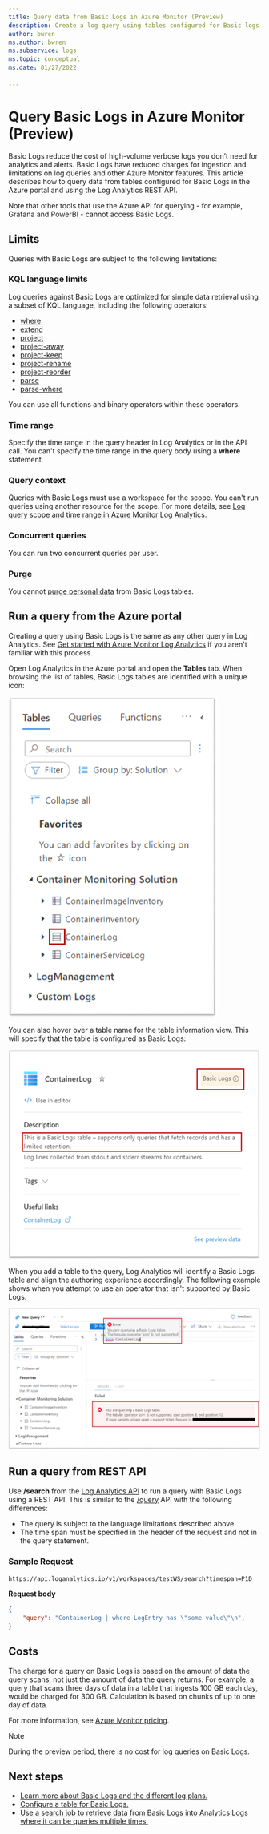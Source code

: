 ```yaml
---
title: Query data from Basic Logs in Azure Monitor (Preview)
description: Create a log query using tables configured for Basic logs in Azure Monitor.
author: bwren
ms.author: bwren
ms.subservice: logs
ms.topic: conceptual
ms.date: 01/27/2022

---
```


# Query Basic Logs in Azure Monitor (Preview)
Basic Logs reduce the cost of high-volume verbose logs you don’t need for analytics and alerts. Basic Logs have reduced charges for ingestion and limitations on log queries and other Azure Monitor features. This article describes how to query data from tables configured for Basic Logs in the Azure portal and using the Log Analytics REST API. 

Note that other tools that use the Azure API for querying - for example, Grafana and PowerBI - cannot access Basic Logs. 

## Limits
Queries with Basic Logs are subject to the following limitations:
### KQL language limits
Log queries against Basic Logs are optimized for simple data retrieval using a subset of KQL language, including the following operators: 

- [where](/azure/data-explorer/kusto/query/whereoperator)
- [extend](/azure/data-explorer/kusto/query/extendoperator)
- [project](/azure/data-explorer/kusto/query/projectoperator)
- [project-away](/azure/data-explorer/kusto/query/projectawayoperator)
- [project-keep](/azure/data-explorer/kusto/query/projectkeepoperator)
- [project-rename](/azure/data-explorer/kusto/query/projectrenameoperator)
- [project-reorder](/azure/data-explorer/kusto/query/projectreorderoperator)
- [parse](/azure/data-explorer/kusto/query/parseoperator)
- [parse-where](/azure/data-explorer/kusto/query/parsewhereoperator)

You can use all functions and binary operators within these operators.

### Time range
Specify the time range in the query header in Log Analytics or in the API call. You can't specify the time range in the query body using a **where** statement.

### Query context
Queries with Basic Logs must use a workspace for the scope. You can't run queries using another resource for the scope. For more details, see [Log query scope and time range in Azure Monitor Log Analytics](scope.md).

### Concurrent queries
You can run two concurrent queries per user. 

### Purge
You cannot [purge personal data](personal-data-mgmt.md#how-to-export-and-delete-private-data) from Basic Logs tables. 


## Run a query from the Azure portal
Creating a query using Basic Logs is the same as any other query in Log Analytics. See [Get started with Azure Monitor Log Analytics](./log-analytics-tutorial.md) if you aren't familiar with this process.

Open Log Analytics in the Azure portal and open the **Tables** tab. When browsing the list of tables, Basic Logs tables are identified with a unique icon: 

![Screenshot of the Basic Logs table icon in the table list.](./media/basic-logs-configure/table-icon.png)

You can also hover over a table name for the table information view. This will specify that the table is configured as Basic Logs:

![Screenshot of the Basic Logs table indicator in the table details.](./media/basic-logs-configure/table-info.png)


When you add a table to the query, Log Analytics will identify a Basic Logs table and align the authoring experience accordingly. The following example shows when you attempt to use an operator that isn't supported by Basic Logs.

![Screenshot of Query on Basic Logs limitations.](./media/basic-logs-query/query-validator.png)

## Run a query from REST API
Use **/search** from the [Log Analytics API](api/overview.md) to run a query with Basic Logs using a REST API. This is similar to the [/query](api/request-format.md) API with the following differences:

- The query is subject to the language limitations described above.
- The time span must be specified in the header of the request and not in the query statement.

### Sample Request
```http
https://api.loganalytics.io/v1/workspaces/testWS/search?timespan=P1D
```

**Request body**

```json
{
    "query": "ContainerLog | where LogEntry has \"some value\"\n",
}
```

## Costs
The charge for a query on Basic Logs is based on the amount of data the query scans, not just the amount of data the query returns. For example, a query that scans three days of data in a table that ingests 100 GB each day, would be charged for 300 GB. Calculation is based on chunks of up to one day of data. 

For more information, see [Azure Monitor pricing](https://azure.microsoft.com/pricing/details/monitor/).

> [!NOTE]
> During the preview period, there is no cost for log queries on Basic Logs.

## Next steps

- [Learn more about Basic Logs and the different log plans.](log-analytics-workspace-overview.md#log-data-plans-preview)
- [Configure a table for Basic Logs.](basic-logs-configure.md)
- [Use a search job to retrieve data from Basic Logs into Analytics Logs where it can be queries multiple times.](search-jobs.md)